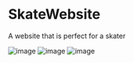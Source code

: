 # SkateWebsite
 A website that is perfect for a skater
 
 ![image](https://user-images.githubusercontent.com/70957608/190864149-427c83f1-3d31-43ec-864b-52f73e2b4686.png)
![image](https://user-images.githubusercontent.com/70957608/190864242-50b7a245-a949-4c1a-898d-f7f0bc289b2b.png)
![image](https://user-images.githubusercontent.com/70957608/190864283-6a3fbc10-085e-411b-89ce-79d101fcbd7b.png)


